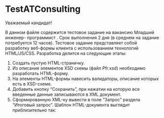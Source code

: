 # TestATConsulting

Уважаемый кандидат!

В данном файле содержится тестовое задание на вакансию Младший инженер- программист . Срок выполнения 2 дня (в среднем на задание потребуется 12 часов).
Тестовое задание представляет собой разработку веб-формы клиента с использованием технологий HTML/JS/CSS.
Разработка делится на следующие этапы:
1)	Создать пустую HTML-страничку.
2)	Из описания элементов XSD схемы (файл Pfr.xsd) необходимо разработать HTML-форму.
3)	На элементы HTML-формы навесить валидаторы, описание которых есть в XSD-схеме.
4)	Добавить кнопку “Сохранить”, при нажатии на которую все введенные данные записываются в XML документ. 
5)	Сформированную XML-ку вывести в поле “Запрос” раздела “Итоговый запрос”.
Шаблон HTML-документа выглядит приблизительно так:
